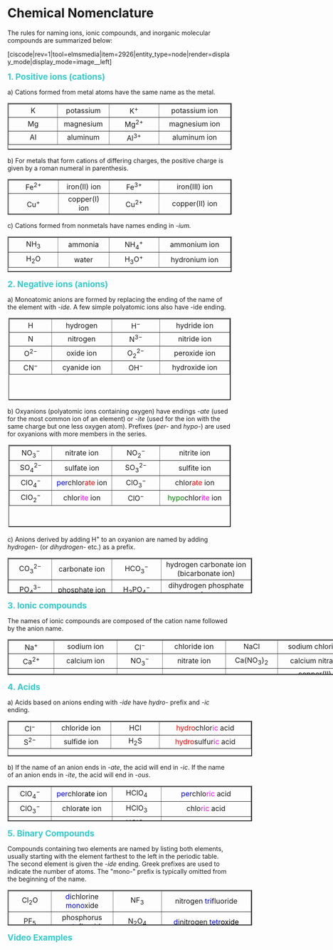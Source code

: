 # Chemical Nomenclature
<p>The rules for naming ions, ionic compounds, and inorganic molecular compounds are summarized below:
</p>
<div style="float:none;max-width:700px;margin:auto;">[ciscode|rev=1|tool=elmsmedia|item=2926|entity_type=node|render=display_mode|display_mode=image__left]
</div>
<p>
</p>
<p><strong><span style="font-size: 14pt; color: #33cccc;">1. Positive ions (cations)</span></strong>
</p>
<p>a) Cations formed from metal atoms have the same name as the metal.
</p>
<table border="2" style="height: 105px; margin-left: auto; margin-right: auto;" width="500">
  <tbody>
    <tr>
      <td style="width: 100px; text-align: center;">K
      </td>
      <td style="width: 100px; text-align: center;">potassium
      </td>
      <td style="width: 100px; text-align: center;">K<sup>+</sup>
      </td>
      <td style="width: 150px; text-align: center;">potassium ion
      </td>
    </tr>
    <tr>
      <td style="width: 100px; text-align: center;">Mg
      </td>
      <td style="width: 100px; text-align: center;">magnesium
      </td>
      <td style="width: 100px; text-align: center;">Mg<sup>2+</sup>
      </td>
      <td style="width: 150px; text-align: center;">magnesium ion
      </td>
    </tr>
    <tr>
      <td style="width: 100px; text-align: center;">Al
      </td>
      <td style="width: 100px; text-align: center;">aluminum
      </td>
      <td style="width: 100px; text-align: center;">Al<sup>3+</sup>
      </td>
      <td style="width: 150px; text-align: center;">aluminum ion
      </td>
    </tr>
  </tbody>
</table>
<p>b) For metals that form cations of differing charges, the positive charge is given by a roman numeral in parenthesis.
</p>
<table border="2" style="height: 80px; margin-left: auto; margin-right: auto;" width="500">
  <tbody>
    <tr>
      <td style="width: 100px; text-align: center;">Fe<sup>2+</sup>
      </td>
      <td style="width: 100px; text-align: center;">iron(II) ion
      </td>
      <td style="width: 100px; text-align: center;">Fe<sup>3+</sup>
      </td>
      <td style="width: 150px; text-align: center;">iron(III) ion
      </td>
    </tr>
    <tr>
      <td style="width: 100px; text-align: center;">Cu<sup>+</sup>
      </td>
      <td style="width: 100px; text-align: center;">copper(I) ion
      </td>
      <td style="width: 100px; text-align: center;">Cu<sup>2+</sup>
      </td>
      <td style="width: 150px; text-align: center;">copper(II) ion
      </td>
    </tr>
  </tbody>
</table>
<p>c) Cations formed from nonmetals have names ending in <i>-ium.</i>
</p>
<table border="2" style="height: 80px; margin-left: auto; margin-right: auto;" width="500">
  <tbody>
    <tr>
      <td style="width: 100px; text-align: center;">NH<sub>3</sub>
      </td>
      <td style="width: 100px; text-align: center;">ammonia
      </td>
      <td style="width: 100px; text-align: center;">NH<sub>4</sub><sup>+</sup>
      </td>
      <td style="width: 150px; text-align: center;">ammonium ion
      </td>
    </tr>
    <tr>
      <td style="width: 100px; text-align: center;">H<sub>2</sub>O
      </td>
      <td style="width: 100px; text-align: center;">water
      </td>
      <td style="width: 100px; text-align: center;">H<sub>3</sub>O<sup>+</sup>
      </td>
      <td style="width: 150px; text-align: center;">hydronium ion
      </td>
    </tr>
  </tbody>
</table>
<p><strong><span style="font-size: 14pt; color: #33cccc;">2. Negative ions (anions)</span></strong>
</p>
<p>a) Monoatomic anions are formed by replacing the ending of the name of the element with <i>-ide. </i>A few simple polyatomic ions also have -ide ending.<i> </i>
</p>
<table border="2" style="height: 185px; margin-left: auto; margin-right: auto; width: 500px;">
  <tbody>
    <tr>
      <td style="width: 85px; text-align: center;">H
      </td>
      <td style="width: 125px; text-align: center;">hydrogen
      </td>
      <td style="width: 100px; text-align: center;">H<sup>−</sup>
      </td>
      <td style="width: 150px; text-align: center;">hydride ion
      </td>
    </tr>
    <tr>
      <td style="width: 85px; text-align: center;">N
      </td>
      <td style="width: 125px; text-align: center;">nitrogen
      </td>
      <td style="width: 100px; text-align: center;">N<sup>3−</sup>
      </td>
      <td style="width: 150px; text-align: center;">nitride ion
      </td>
    </tr>
    <tr>
      <td style="width: 85px; text-align: center;">O<sup>2−</sup>
      </td>
      <td style="width: 125px; text-align: center;">oxide ion
      </td>
      <td style="width: 100px; text-align: center;">O<sub>2</sub><sup>2− </sup>
      </td>
      <td style="width: 150px; text-align: center;">peroxide ion
      </td>
    </tr>
    <tr>
      <td style="width: 85px; text-align: center;">CN<sup>−</sup>
      </td>
      <td style="width: 125px; text-align: center;">cyanide ion
      </td>
      <td style="width: 100px; text-align: center;">OH<sup>−</sup>
      </td>
      <td style="width: 150px; text-align: center;">hydroxide ion
      </td>
    </tr>
  </tbody>
</table>
<p>b) Oxyanions (polyatomic ions containing oxygen) have endings <i>-ate</i> (used for the most common ion of an element) or <i>-ite</i> (used for the ion with the same charge but one less oxygen atom). Prefixes (<i>per-</i> and <i>hypo-</i>) are used for oxyanions with more members in the series.
</p>
<table border="2" style="height: 185px; margin-left: auto; margin-right: auto; width: 500px;">
  <tbody>
    <tr>
      <td style="width: 85px; text-align: center;">NO<sub>3</sub><sup>− </sup>
      </td>
      <td style="width: 125px; text-align: center;">nitrate ion
      </td>
      <td style="width: 100px; text-align: center;">NO<sub>2</sub><sup>− </sup>
      </td>
      <td style="width: 150px; text-align: center;">nitrite ion
      </td>
    </tr>
    <tr>
      <td style="width: 85px; text-align: center;">SO<sub>4</sub><sup>2−</sup>
      </td>
      <td style="width: 125px; text-align: center;">sulfate ion
      </td>
      <td style="width: 100px; text-align: center;">SO<sub>3</sub><sup>2−</sup>
      </td>
      <td style="width: 150px; text-align: center;">sulfite ion
      </td>
    </tr>
    <tr>
      <td style="width: 85px; text-align: center;">ClO<sub>4</sub><sup>−</sup>
      </td>
      <td style="width: 125px; text-align: center;"><span style="color: #0000ff;">per</span>chlor<span style="color: #ff0000;">ate</span> ion
      </td>
      <td style="width: 100px; text-align: center;">ClO<sub>3</sub><sup>−</sup>
      </td>
      <td style="width: 150px; text-align: center;">chlor<span style="color: #ff0000;">ate</span> ion
      </td>
    </tr>
    <tr>
      <td style="width: 85px; text-align: center;">ClO<sub>2</sub><sup>−</sup>
      </td>
      <td style="width: 125px; text-align: center;">chlor<span style="color: #ff00ff;">ite</span> ion
      </td>
      <td style="width: 100px; text-align: center;">ClO<sup>−</sup>
      </td>
      <td style="width: 150px; text-align: center;"><span style="color: #008000;">hypo</span>chlor<span style="color: #ff00ff;">ite</span> ion
      </td>
    </tr>
  </tbody>
</table>
<p>c) Anions derived by adding H<sup>+ </sup>to an oxyanion are named by adding <i>hydrogen-</i> (or <i>dihydrogen-</i> etc.) as a prefix.
</p>
<table border="2" style="height: 80px; margin-left: auto; margin-right: auto; width: 550px;">
  <tbody>
    <tr>
      <td style="width: 85px; text-align: center;">CO<sub>3</sub><sup>2− </sup>
      </td>
      <td style="width: 125px; text-align: center;">carbonate ion
      </td>
      <td style="width: 100px; text-align: center;">HCO<sub>3</sub><sup>−</sup>
      </td>
      <td style="width: 200px; text-align: center;">hydrogen carbonate ion (bicarbonate ion)
      </td>
    </tr>
    <tr>
      <td style="width: 85px; text-align: center;">PO<sub>4</sub><sup>3−</sup>
      </td>
      <td style="width: 125px; text-align: center;">phosphate ion
      </td>
      <td style="width: 100px; text-align: center;">H<sub>2</sub>PO<sub>4</sub><sup>−</sup>
      </td>
      <td style="width: 200px; text-align: center;">dihydrogen phosphate ion
      </td>
    </tr>
  </tbody>
</table>
<p><strong><span style="font-size: 14pt; color: #33cccc;">3. Ionic compounds</span></strong>
</p>
<p>The names of ionic compounds are composed of the cation name followed by the anion name.
</p>
<table border="2" style="height: 80px; margin-left: auto; margin-right: auto; width: 800px;">
  <tbody>
    <tr>
      <td style="width: 85px; text-align: center;">Na<sup>+</sup>
      </td>
      <td style="width: 125px; text-align: center;">sodium ion
      </td>
      <td style="width: 85px; text-align: center;">Cl<sup>−</sup>
      </td>
      <td style="width: 125px; text-align: center;">chloride ion
      </td>
      <td style="width: 100px; text-align: center;">NaCl
      </td>
      <td style="width: 150px; text-align: center;">sodium chloride
      </td>
    </tr>
    <tr>
      <td style="width: 85px; text-align: center;">Ca<sup>2+</sup>
      </td>
      <td style="width: 125px; text-align: center;">calcium ion
      </td>
      <td style="width: 85px; text-align: center;">NO<sub>3</sub><sup>−</sup>
      </td>
      <td style="width: 125px; text-align: center;">nitrate ion
      </td>
      <td style="width: 100px; text-align: center;">Ca(NO<sub>3</sub>)<sub>2</sub>
      </td>
      <td style="width: 150px; text-align: center;">calcium nitrate
      </td>
    </tr>
    <tr>
      <td style="width: 85px; text-align: center;">Cu<sup>2+</sup>
      </td>
      <td style="width: 125px; text-align: center;">copper(II) ion
      </td>
      <td style="width: 85px; text-align: center;">ClO<sub>4</sub><sup>−</sup>
      </td>
      <td style="width: 125px; text-align: center;">perchlorate ion
      </td>
      <td style="width: 100px; text-align: center;">Cu(ClO<sub>4</sub>)<sub>2</sub>
      </td>
      <td style="width: 150px; text-align: center;">copper(II) perchlorate
      </td>
    </tr>
    <tr>
      <td style="width: 85px; text-align: center;">Al<sup>3+</sup>
      </td>
      <td style="width: 125px; text-align: center;">aluminum ion
      </td>
      <td style="width: 85px; text-align: center;">SO<sub>4</sub><sup>2−</sup>
      </td>
      <td style="width: 125px; text-align: center;">sulfate ion
      </td>
      <td style="width: 100px; text-align: center;">Al<sub>2</sub>(SO<sub>4</sub>)<sub>3</sub>
      </td>
      <td style="width: 150px; text-align: center;">aluminum sulfate
      </td>
    </tr>
  </tbody>
</table>
<p><strong><span style="font-size: 14pt; color: #33cccc;">4. Acids</span></strong>
</p>
<p>a) Acids based on anions ending with <i>-ide </i>have <i>hydro-</i> prefix and <i>-ic</i> ending.
</p>
<table border="2" style="height: 80px; margin-left: auto; margin-right: auto; width: 550px;">
  <tbody>
    <tr>
      <td style="width: 85px; text-align: center;">Cl<sup>−</sup>
      </td>
      <td style="width: 125px; text-align: center;">chloride ion
      </td>
      <td style="width: 100px; text-align: center;">HCl
      </td>
      <td style="width: 200px; text-align: center;"><span style="color: #ff0000;">hydro</span>chlor<span style="color: #ff00ff;">ic</span> acid
      </td>
    </tr>
    <tr>
      <td style="width: 85px; text-align: center;">S<sup>2−</sup>
      </td>
      <td style="width: 125px; text-align: center;">sulfide ion
      </td>
      <td style="width: 100px; text-align: center;">H<sub>2</sub>S
      </td>
      <td style="width: 200px; text-align: center;"><span style="color: #ff0000;">hydro</span>sulfur<span style="color: #ff00ff;">ic</span> acid
      </td>
    </tr>
  </tbody>
</table>
<p>b) If the name of an anion ends in <i>-ate</i>, the acid will end in <i>-ic</i>. If the name of an anion ends in <i>-ite</i>, the acid will end in <em>-ous</em>.
</p>
<table border="2" style="height: 80px; margin-left: auto; margin-right: auto; width: 550px;">
  <tbody>
    <tr>
      <td style="width: 85px; text-align: center;">ClO<sub>4</sub><sup>−</sup>
      </td>
      <td style="width: 125px; text-align: center;"><span style="color: #0000ff;">per</span>chlor<span style="color: #000000;">ate</span> ion
      </td>
      <td style="width: 100px; text-align: center;">HClO<sub>4</sub>
      </td>
      <td style="width: 200px; text-align: center;"><span style="color: #0000ff;">per</span>chlo<span style="color: #ff00ff;">ric</span> acid
      </td>
    </tr>
    <tr>
      <td style="width: 85px; text-align: center;">ClO<sub>3</sub><sup>−</sup>
      </td>
      <td style="width: 125px; text-align: center;">chlor<span style="color: #000000;">ate</span> ion
      </td>
      <td style="width: 100px; text-align: center;">HClO<sub>3</sub>
      </td>
      <td style="width: 200px; text-align: center;">chlo<span style="color: #ff00ff;">ric</span> acid
      </td>
    </tr>
    <tr>
      <td style="width: 85px; text-align: center;">ClO<sub>2</sub><sup>− </sup>
      </td>
      <td style="width: 125px; text-align: center;">chlor<span style="color: #000000;">ite</span> ion
      </td>
      <td style="width: 100px; text-align: center;"><span style="color: #000000;">HClO<sub>2</sub></span>
      </td>
      <td style="width: 200px; text-align: center;">chlor<span style="color: #ff00ff;">ous</span><span style="color: #000000;"> acid</span>
      </td>
    </tr>
    <tr>
      <td style="width: 85px; text-align: center;">ClO<sup>− </sup>
      </td>
      <td style="width: 125px; text-align: center;"><span style="color: #008000;">hypo</span>chlor<span style="color: #000000;">ite</span> ion
      </td>
      <td style="width: 100px; text-align: center;"><span style="color: #000000;">HClO</span>
      </td>
      <td style="width: 200px; text-align: center;"><span style="color: #008000;">hypo</span>chlor<span style="color: #ff00ff;">ous</span><span style="color: #000000;"> acid</span>
      </td>
    </tr>
  </tbody>
</table>
<p><strong><span style="font-size: 14pt; color: #33cccc;">5. Binary Compounds</span></strong>
</p>
<p>Compounds containing two elements are named by listing both elements, usually starting with the element farthest to the left in the periodic table. The second element is given the<i> -ide</i> ending. Greek prefixes are used to indicate the number of atoms. The "mono-" prefix is typically omitted from the beginning of the name.
</p>
<table border="2" style="height: 80px; margin-left: auto; margin-right: auto; width: 550px;">
  <tbody>
    <tr>
      <td style="width: 85px; text-align: center;">Cl<sub>2</sub>O
      </td>
      <td style="width: 125px; text-align: center;"><span style="color: #0000ff;">di</span>chlorine <span style="color: #0000ff;">mono</span>xide
      </td>
      <td style="width: 100px; text-align: center;">NF<sub>3</sub>
      </td>
      <td style="width: 200px; text-align: center;">nitrogen <span style="color: #0000ff;">tri</span>fluoride
      </td>
    </tr>
    <tr>
      <td style="width: 85px; text-align: center;">PF<sub>5</sub>
      </td>
      <td style="width: 125px; text-align: center;">phosphorus <span style="color: #0000ff;">penta</span>fluoride
      </td>
      <td style="width: 100px; text-align: center;">N<sub>2</sub>O<sub>4</sub>
      </td>
      <td style="width: 200px; text-align: center;"><span style="color: #0000ff;">di</span>nitrogen <span style="color: #0000ff;">tetr</span><span style="color: #000000;">oxide </span>
      </td>
    </tr>
  </tbody>
</table>
<p><span style="font-size: 14pt; color: #33cccc;"><strong>Video Examples</strong></span>
</p>